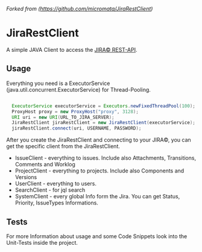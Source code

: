 *Forked from (https://github.com/micromata/JiraRestClient)*

# JiraRestClient

A simple JAVA Client to access the [JIRA&copy; REST-API](https://docs.atlassian.com/jira/REST/cloud/).

## Usage 

Everything you need is a ExecutorService (java.util.concurrent.ExecutorService) for Thread-Pooling.

```java

  ExecutorService executorService = Executors.newFixedThreadPool(100);
  ProxyHost proxy = new ProxyHost("proxy", 3128);
  URI uri = new URI(URL_TO_JIRA_SERVER);
  JiraRestClient jiraRestClient = new JiraRestClient(executorService);
  jiraRestClient.connect(uri, USERNAME, PASSWORD);

```
After you create the JiraRestClient and connecting to your JIRA&copy;, you can get the specific client from the JiraRestClient.

* IssueClient - everything to issues. Include also Attachments, Transitions, Comments and Worklog
* ProjectClient - everything to projects. Include also Components and Versions
* UserClient - everything to users.
* SearchClient - for jql search
* SystemClient - every global Info form the Jira. You can get Status, Priority, IssueTypes Informations.

## Tests 

For more Information about usage and some Code Snippets look into the Unit-Tests inside the project. 






